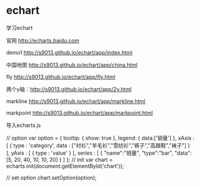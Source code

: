 echart
======

学习echart

官网 http://echarts.baidu.com

demo1 http://s9013.github.io/echart/app/index.html

中国地图 http://s9013.github.io/echart/app/china.html

fly	http://s9013.github.io/echart/app/fly.html

两个y轴：http://s9013.github.io/echart/app/2y.html

markline http://s9013.github.io/echart/app/markline.html

markpoint http://s9013.github.io/echart/app/markpoint.html

导入echarts.js

// option
  var option = {
                    tooltip: {
                        show: true
                    },
                    legend: {
                        data:['销量']
                    },
                    xAxis : [
                        {
                            type : 'category',
                            data : ["衬衫","羊毛衫","雪纺衫","裤子","高跟鞋","袜子"]
                        }
                    ],
                    yAxis : [
                        {
                            type : 'value'
                        }
                    ],
                    series : [
                        {
                            "name":"销量",
                            "type":"bar",
                            "data":[5, 20, 40, 10, 10, 20]
                        }
                    ]
                };
  // init
  var chart = echarts.init(document.getElementById('chart'));
  
  // set option
  chart.setOption(option);